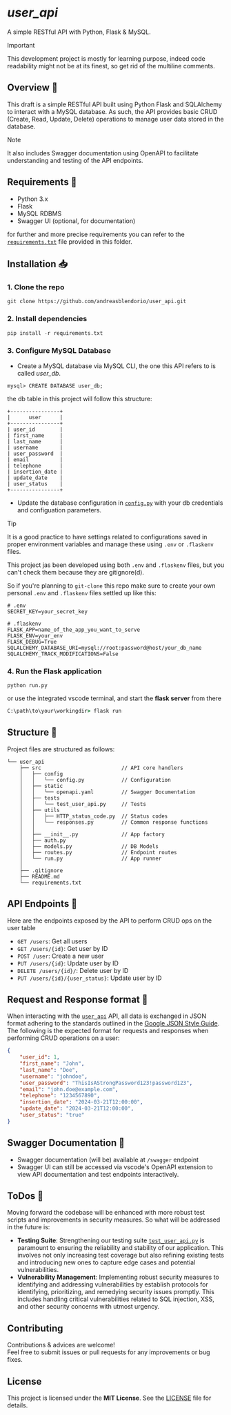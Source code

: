 # *user_api*

A simple RESTful API with Python, Flask & MySQL.

> [!IMPORTANT]
> This development project is mostly for learning purpose, indeed code readability might not be at its finest, so get rid of the multiline comments.

## Overview :mag_right:

This draft is a simple RESTful API built using Python Flask and SQLAlchemy to interact with a MySQL database. As such, the API provides basic CRUD (Create, Read, Update, Delete) operations to manage user data stored in the database.

> [!NOTE]
> It also includes Swagger documentation using OpenAPI to facilitate understanding and testing of the API endpoints.

## Requirements :pushpin:

- Python 3.x
- Flask
- MySQL RDBMS
- Swagger UI (optional, for documentation)

for further and more precise requirements you can refer to the [`requirements.txt`](/user_api/requirements.txt) file provided in this folder.

## Installation :inbox_tray:

### 1. Clone the repo

```git
git clone https://github.com/andreasblendorio/user_api.git
```

### 2. Install dependencies

```python
pip install -r requirements.txt
```

### 3. Configure MySQL Database

- Create a MySQL database via MySQL CLI, the one this API refers to is called *user_db*.

```mysql
mysql> CREATE DATABASE user_db;
```

the db table in this project will follow this structure:

```mysql
+----------------+
|      user      |
+----------------+
| user_id        |
| first_name     |
| last_name      |
| username       |
| user_password  |
| email          |
| telephone      |
| insertion_date |
| update_date    |
| user_status    |
+----------------+
```

- Update the database configuration in [`config.py`](/user_api/src/config/config.py) with your db credentials and configuation parameters.

> [!TIP]
> It is a good practice to have settings related to configurations saved in proper environment variables and manage these using `.env` or `.flaskenv` files.
>
> This project jas been developed using both `.env` and `.flaskenv` files, but you can't check them because they are gitignore(d).

So if you're planning to `git-clone` this repo make sure to create your own personal `.env` and `.flaskenv` files settled up like this:
```text
# .env
SECRET_KEY=your_secret_key
```

```text
# .flaskenv
FLASK_APP=name_of_the_app_you_want_to_serve
FLASK_ENV=your_env
FLASK_DEBUG=True
SQLALCHEMY_DATABASE_URI=mysql://root:password@host/your_db_name  
SQLALCHEMY_TRACK_MODIFICATIONS=False 
```

### 4. Run the Flask application

```pyhton
python run.py
```

or use the integrated vscode terminal, and start the **flask server** from there

```cmd
C:\path\to\your\workingdir> flask run
```

## Structure :open_file_folder:

Project files are structured as follows:

```text
└── user_api
    ├── src                          // API core handlers
    │   ├── config           
    │   │   └── config.py            // Configuration
    │   ├── static  
    │   │   └── openapi.yaml         // Swagger Documentation
    │   ├── tests
    │   │   └── test_user_api.py     // Tests 
    │   ├── utils
    │   │   ├── HTTP_status_code.py  // Status codes    
    │   │   └── responses.py         // Common response functions
    │   │  
    │   ├── __init__.py              // App factory
    │   ├── auth.py
    │   ├── models.py                // DB Models
    │   ├── routes.py                // Endpoint routes
    │   └── run.py                   // App runner
    │  
    ├── .gitignore        
    ├── README.md
    └── requirements.txt
```

## API Endpoints :dart:

Here are the endpoints exposed by the API to perform CRUD ops on the user table

- `GET /users`: Get all users
- `GET /users/{id}`: Get user by ID
- `POST /user`: Create a new user
- `PUT /users/{id}`: Update user by ID
- `DELETE /users/{id}/`: Delete user by ID
- `PUT /users/{id}/{user_status}`: Update user by ID

## Request and Response format :handshake:

When interacting with the [`user_api`](/user_api/) API, all data is exchanged in JSON format adhering to the standards outlined in the [Google JSON Style Guide](https://google.github.io/styleguide/jsoncstyleguide.xml).\
 The following is the expected format for requests and responses when performing CRUD operations on a user:

```json
{
    "user_id": 1,
    "first_name": "John",
    "last_name": "Doe",
    "username": "johndoe",
    "user_password": "ThisIsAStrongPassword123!password123",
    "email": "john.doe@example.com",
    "telephone": "1234567890",
    "insertion_date": "2024-03-21T12:00:00", 
    "update_date": "2024-03-21T12:00:00", 
    "user_status": "true" 
}

```

## Swagger Documentation :page_facing_up:

- Swagger documentation (will be) available at `/swagger` endpoint  
- Swagger UI can still be accessed via vscode's OpenAPI extension to view API documentation and test endpoints interactively.

## ToDos :paperclip:

Moving forward the codebase will be enhanced with more robust test scripts and improvements in security measures. So what will be addressed in the future is:

- **Testing Suite**: Strengthening our testing suite [`test_user_api.py`](src/tests/test_user_api.py) is paramount to ensuring the reliability and stability of our application. This involves not only increasing test coverage but also refining existing tests and introducing new ones to capture edge cases and potential vulnerabilities.
- **Vulnerability Management**: Implementing robust security measures to identifying and addressing vulnerabilities by establish protocols for identifying, prioritizing, and remedying security issues promptly. This includes handling critical vulnerabilities related to SQL injection, XSS, and other security concerns with utmost urgency.

## Contributing

Contributions & advices are welcome!\
Feel free to submit issues or pull requests for any improvements or bug fixes.

## License

This project is licensed under the **MIT License**. See the [LICENSE](https://mit-license.org/) file for details.
